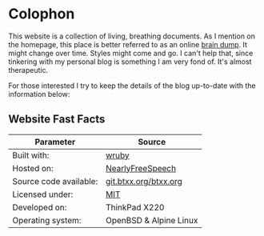 # Colophon

This website is a collection of living, breathing documents. As I mention on the homepage, this place is better referred to as an online [brain dump](/posts/dump). It might change over time. Styles might come and go. I can't help that, since tinkering with my personal blog is something I am very fond of. It's almost therapeutic.

For those interested I try to keep the details of the blog up-to-date with the information below:

## Website Fast Facts

| Parameter | Source |
|---|---|
|Built with:|[wruby](https://wruby.btxx.org)|
|Hosted on:|[NearlyFreeSpeech](https://nearlyfreespeech.net)|
|Source code available:|[git.btxx.org/btxx.org](https://git.btxx.org/btxx.org)|
|Licensed under:|[MIT](https://choosealicense.com/licenses/mit/)|
|Developed on:|ThinkPad X220|
|Operating system:|OpenBSD & Alpine Linux|
